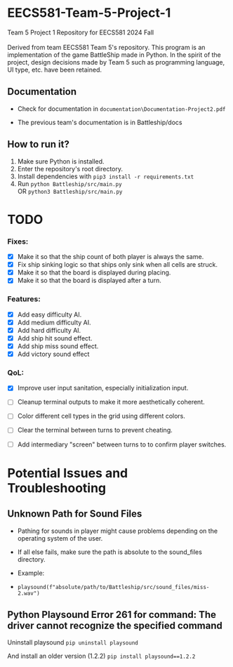 # EECS581-Team-5-Project-1
Team 5 Project 1 Repository for EECS581 2024 Fall \
\
Derived from team EECS581 Team 5's repository. This program is an implementation
of the game BattleShip made in Python. In the spirit of the project, design decisions
made by Team 5 such as  programming language, UI type, etc. have been retained.

## Documentation
- Check for documentation in `documentation\Documentation-Project2.pdf`

- The previous team's documentation is in Battleship/docs

## How to run it?
1) Make sure Python is installed.
2) Enter the repository's root directory.
3) Install dependencies with `pip3 install -r requirements.txt`
4) Run `python Battleship/src/main.py` \
   OR `python3 Battleship/src/main.py`


# TODO
### Fixes:
- [x] Make it so that the ship count of both player is always the same.
- [x] Fix ship sinking logic so that ships only sink when all cells are struck.
- [x] Make it so that the board is displayed during placing.
- [x] Make it so that the board is displayed after a turn.

### Features:
- [x] Add easy difficulty AI.
- [x] Add medium difficulty AI.
- [x] Add hard difficulty AI.
- [x] Add ship hit sound effect.
- [x] Add ship miss sound effect.
- [x] Add victory sound effect

### QoL:
- [x] Improve user input sanitation, especially initialization input.
- [ ] Cleanup terminal outputs to make it more aesthetically coherent.
- [ ] Color different cell types in the grid using different colors.
- [ ] Clear the terminal between turns to prevent cheating.
- [ ] Add intermediary "screen" between turns to to confirm player switches.


# Potential Issues and Troubleshooting
## Unknown Path for Sound Files 
- Pathing for sounds in player might cause problems depending on the operating system of the user. 
- If all else fails, make sure the path is absolute to the sound_files directory. 

- Example:

- `
playsound(f"absolute/path/to/Battleship/src/sound_files/miss-2.wav")
`

## Python Playsound Error 261 for command: The driver cannot recognize the specified command
Uninstall playsound 
`pip uninstall playsound`

And install an older version (1.2.2)
`pip install playsound==1.2.2`